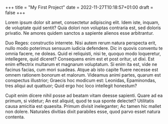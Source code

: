 +++
title = "My First Project"
date = 2022-11-27T10:18:57+01:00
draft = false
+++

Lorem ipsum dolor sit amet, consectetur adipiscing elit. Idem iste,
inquam, de voluptate quid sentit? Quia dolori non voluptas contraria
est, sed doloris privatio. Ne amores quidem sanctos a sapiente alienos
esse arbitrantur.

Duo Reges: constructio interrete. Nisi autem rerum natura perspecta
erit, nullo modo poterimus sensuum iudicia defendere. Dic in quovis
conventu te omnia facere, ne doleas. Quid ei reliquisti, nisi te,
quoquo modo loqueretur, intellegere, quid diceret? Consequens enim est
et post oritur, ut dixi. Est enim effectrix multarum et magnarum
voluptatum. Si enim ita est, vide ne facinus facias, cum mori
suadeas. Atque ab isto capite fluere necesse est omnem rationem
bonorum et malorum. Videamus animi partes, quarum est conspectus
illustrior; Graecis hoc modicum est: Leonidas, Epaminondas, tres
aliqui aut quattuor; Quid ergo hoc loco intellegit honestum?

Cupit enim dícere nihil posse ad beatam vitam deesse sapienti. Quare
ad ea primum, si videtur; An est aliquid, quod te sua sponte delectet?
Utilitatis causa amicitia est quaesita. Primum divisit ineleganter; Ac
tamen hic mallet non dolere. Naturales divitias dixit parabiles esse,
quod parvo esset natura contenta.
